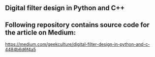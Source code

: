 ## Digital filter design in Python and C++

## Following repository contains source code for the article on Medium:

https://medium.com/geekculture/digital-filter-design-in-python-and-c-4484b6d6f4a5

